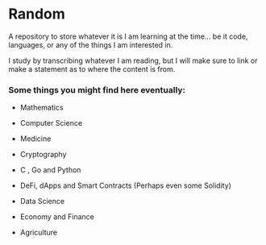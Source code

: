 # Random

A repository to store whatever it is I am learning at the time... be it code, languages, or any of the things I am interested in. 

I study by transcribing whatever I am reading, but  I will make sure to link or make a statement as to where the content is from.

### Some things you might find here eventually:

* Mathematics

* Computer Science

* Medicine

* Cryptography

* C , Go and Python

* DeFi, dApps and Smart Contracts (Perhaps even some Solidity) 

* Data Science

* Economy and Finance

* Agriculture
